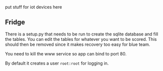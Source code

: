 put stuff for iot devices here

## Fridge
There is a setup.py that needs to be run to create the sqlite database and fill the tables.
You can edit the tables for whatever you want to be scored.
This should then be removed since it makes recovery too easy for blue team.

You need to kill the www service so app can bind to port 80.

By default it creates a user `root:root` for logging in.
